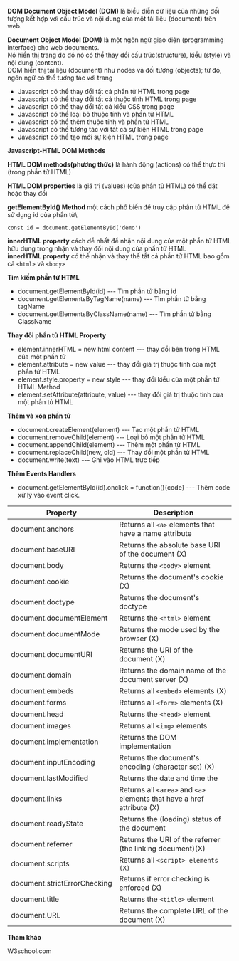 **DOM Document Object Model (DOM)** là biểu diễn dữ liệu của những đối tượng kết hợp 
với cấu trúc và nội dung của một tài liệu (document) trên web.

**Document Object Model (DOM)** là một ngôn ngữ giao diện (programming interface) cho web documents.\
Nó hiển thị trang do đó nó có thể thay đổi cấu trúc(structure), kiểu (style) và nội dung (content).\
DOM hiển thị tài liệu (document) như nodes và đối tượng (objects);
từ đó, ngôn ngữ có thể tương tác với trang

- Javascript có thể thay đổi tất cả phần tử HTML trong page
- Javascript có thể thay đổi tất cả thuộc tính HTML trong page
- Javascript có thể thay đổi tất cả kiểu CSS trong page
- Javascript có thể loại bỏ thuộc tính và phần tử HTML
- Javascript có thể thêm thuộc tính và phần tử HTML
- Javascript có thể tương tác với tất cả sự kiện HTML trong page
- Javascript có thể tạo mới sự kiện HTML trong page

**Javascript-HTML DOM Methods**

**HTML DOM methods(phương thức)** là hành động (actions) có thể thực thi (trong phần tử HTML)

**HTML DOM properties** là giá trị (values) (của phần tử HTML) có thể đặt hoặc thay đổi

**getElementById() Method** một cách phổ biến để truy cập phần tử HTML để sử dụng id của phần tử\
```
const id = document.getElementById('demo')
```
**innerHTML property** cách dễ nhất để nhận nội dung của một phần tử HTML hữu dụng trong nhận và thay đổi nội dung của phần tử HTML\
**innerHTML property** có thể nhận và thay thế tất cả phần tử HTML bao gồm cả `<html>` và `<body>`

**Tìm kiếm phần tử HTML**

+ document.getElementById(id) --- Tìm phần tử bằng id
+ document.getElementsByTagName(name) --- Tìm phần tử bằng tagName
+ document.getElementsByClassName(name) --- Tìm phần tử bằng ClassName

**Thay đổi phần tử HTML Property**
+ element.innerHTML =  new html content --- thay đổi bên trong HTML của một phần tử
+ element.attribute = new value --- thay đổi giá trị thuộc tính của một phần tử HTML
+ element.style.property = new style --- thay đổi kiểu của một phần tử HTML
Method
+ element.setAttribute(attribute, value) --- thay đổi giá trị thuộc tính của một phần tử HTML

**Thêm và xóa phần tử**

+ document.createElement(element) --- Tạo một phần tử HTML
+ document.removeChild(element) --- Loại bỏ một phần tử HTML
+ document.appendChild(element) --- Thêm một phần tử HTML
+ document.replaceChild(new, old) --- Thay đổi một phần tử HTML
+ document.write(text) --- Ghi vào HTML trực tiếp

**Thêm Events Handlers**

+ document.getElementById(id).onclick = function(){code} --- Thêm code xử lý vào event click.

| Property | Description |
-----------|--------------
|document.anchors|Returns all `<a>` elements that have a name attribute|
|document.baseURI|Returns the absolute base URI of the document (X)|
|document.body|Returns the `<body>` element|
|document.cookie|Returns the document's cookie (X)|
|document.doctype|Returns the document's doctype|
|document.documentElement|Returns the `<html>` element|             	    	
|document.documentMode|Returns the mode used by the browser (X)|
|document.documentURI|Returns the URI of the document (X)|
|document.domain|Returns the domain name of the document server (X)|
|document.embeds |Returns all `<embed>` elements (X)|
|document.forms |Returns all `<form>` elements (X)|
|document.head |Returns the `<head>` element|	
|document.images |Returns all `<img>` elements|
|document.implementation |Returns the DOM implementation|
|document.inputEncoding |Returns the document's encoding (character set) (X)|
|document.lastModified |Returns the date and time the |document was updated (X)|
|document.links|Returns all `<area>` and `<a>` elements that have a href attribute (X)|
|document.readyState|Returns the (loading) status of the document|
|document.referrer |Returns the URI of the referrer (the linking document)(X)|
|document.scripts|Returns all `<script> elements (X)`|
|document.strictErrorChecking |Returns if error checking is enforced (X)|
|document.title |Returns the `<title>` element|
|document.URL |Returns the complete URL of the document (X)|

**Tham khảo**

W3school.com